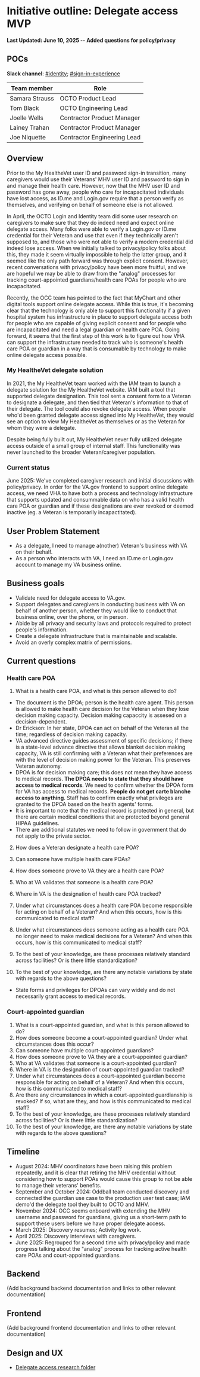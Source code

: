 # Initiative outline: Delegate access MVP

**Last Updated: June 10, 2025 -- Added questions for policy/privacy**
     
## POCs
**Slack channel**: [#identity](https://dsva.slack.com/channels/identity); [#sign-in-experience](https://dsva.slack.com/channels/sign-in-experience)

|**Team member**|**Role**|
|----------------|---------------|
|Samara Strauss | OCTO Product Lead 
|Tom Black | OCTO Engineering Lead 
|Joelle Wells | Contractor Product Manager
|Lainey Trahan | Contractor Product Manager
|Joe Niquette | Contractor Engineering Lead
  
## Overview

Prior to the My HealtheVet user ID and password sign-in transition, many caregivers would use their Veterans' MHV user ID and password to sign in and manage their health care. However, now that the MHV user ID and password has gone away, people who care for incapacitated individuals have lost access, as ID.me and Login.gov require that a person verify as themselves, and verifying on behalf of someone else is not allowed. 

In April, the OCTO Login and Identity team did some user research on caregivers to make sure that they do indeed need and expect online delegate access. Many folks were able to verify a Login.gov or ID.me credential for their Veteran and use that even if they technically aren't supposed to, and those who were not able to verify a modern credential did indeed lose access. When we initially talked to privacy/policy folks about this, they made it seem virtually impossible to help the latter group, and it seemed like the only path forward was through explicit consent. However, recent conversations with privacy/policy have been more fruitful, and we are hopeful we may be able to draw from the "analog" processes for tracking court-appointed guardians/health care POAs for people who are incapacitated.

Recently, the OCC team has pointed to the fact that MyChart and other digital tools support online delegate access. While this is true, it's becoming clear that the technology is only able to support this functionality if a given hospital system has infrastructure in place to support delegate access both for people who are capable of giving explicit consent and for people who are incapacitated and need a legal guardian or health care POA. Going forward, it seems that the first step of this work is to figure out how VHA can support the infrastructure needed to track who is someone's health care POA or guardian in a way that is consumable by technology to make online delegate access possible.

### My HealtheVet delegate solution

In 2021, the My HealtheVet team worked with the IAM team to launch a delegate solution for the My HealtheVet website. IAM built a tool that supported delegate designation. This tool sent a consent form to a Veteran to designate a delegate, and then tied that Veteran's information to that of their delegate. The tool could also revoke delegate access. When people who'd been granted delegate access signed into My HealtheVet, they would see an option to view My HealtheVet as themselves or as the Veteran for whom they were a delegate.

Despite being fully built out, My HealtheVet never fully utilized delegate access outside of a small group of internal staff. This functionality was never launched to the broader Veteran/caregiver population.

### Current status

June 2025: We've completed caregiver research and initial discussions with policy/privacy. In order for the VA.gov frontend to support online delegate access, we need VHA to have both a process and technology infrastructure that supports updated and consummable data on who has a valid health care POA or guardian and if these designations are ever revoked or deemed inactive (eg. a Veteran is temporarily incapactitated).

## User Problem Statement

- As a delegate, I need to manage a(nother) Veteran's business with VA on their behalf.
- As a person who interacts with VA, I need an ID.me or Login.gov account to manage my VA business online.

## Business goals

- Validate need for delegate access to VA.gov.
- Support delegates and caregivers in conducting business with VA on behalf of another person, whether they would like to conduct that business online, over the phone, or in person.
- Abide by all privacy and security laws and protocols required to protect people's information.
- Create a delegate infrastructure that is maintainable and scalable.
- Avoid an overly complex matrix of permissions.

## Current questions

### Health care POA

1. What is a health care POA, and what is this person allowed to do?

- The document is the DPOA; person is the health care agent. This person is allowed to make health care decision for the Veteran when they lose decision making capacity. Decision making capaccity is assesed on a decision-dependent.
- Dr Erickson: In her state, DPOA can act on behalf of the Veteran all the time; regardless of decision making capacity.
- VA advanced directive guides assessment of specific decisions; if there is a state-level advance directive that allows blanket decision making capacity, VA is still confirming with a Veteran what their preferences are with the level of decision making power for the Veteran. This preserves Veteran autonomy.
- DPOA is for decision making care; this does not mean they have access to medical records. **The DPOA needs to state that they should have access to medical records**. We need to confirm whether the DPOA form for VA has access to medical records. **People do not get carte blanche access to anything**. Staff has to confirm exactly what privileges are granted to the DPOA based on the health agents' forms.
- It is important to note that the medical record is protected in general, but there are certain medical conditions that are protected beyond general HIPAA guidelines.
- There are additional statutes we need to follow in government that do not apply to the private sector.

2. How does a Veteran designate a health care POA?



5. Can someone have multiple health care POAs?
6. How does someone prove to VA they are a health care POA?
7. Who at VA validates that someone is a health care POA?
8. Where in VA is the designation of health care POA tracked?
9. Under what circumstances does a health care POA become responsible for acting on behalf of a Veteran? And when this occurs, how is this communicated to medical staff?
10. Under what circumstances does someone acting as a health care POA no longer need to make medical decisions for a Veteran? And when this occurs, how is this communicated to medical staff?
11. To the best of your knowledge, are these processes relatively standard across facilities? Or is there little standardization?
12. To the best of your knowledge, are there any notable variations by state with regards to the above questions?

- State forms and privileges for DPOAs can vary widely and do not necessarily grant access to medical records.

### Court-appointed guardian

1. What is a court-appointed guardian, and what is this person allowed to do?
2. How does someone become a court-appointed guardian? Under what circumstances does this occur?
3. Can someone have multiple court-appointed guardians?
4. How does someone prove to VA they are a court-appointed guardian?
5. Who at VA validates that someone is a court-appointed guardian?
6. Where in VA is the designation of court-appointed guardian tracked?
7. Under what circumstances does a court-appointed guardian become responsible for acting on behalf of a Veteran? And when this occurs, how is this communicated to medical staff?
8. Are there any circumstances in which a court-appointed guardianship is revoked? If so, what are they, and how is this communicated to medical staff?
9. To the best of your knowledge, are these processes relatively standard across facilities? Or is there little standardization?
10. To the best of your knowledge, are there any notable variations by state with regards to the above questions?

## Timeline

- August 2024: MHV coordinators have been raising this problem repeatedly, and it is clear that retiring the MHV credential without considering how to support POAs would cause this group to not be able to manage their veterans' benefits.
- September and October 2024: Oddball team conducted discovery and connected the guardian use case to the production user test case; IAM demo'd the delegate tool they built to OCTO and MHV.
- November 2024: OCC seems onboard with extending the MHV username and password for guardians, giving us a short-term path to support these users before we have proper delegate access.
- March 2025: Discovery resumes; Activity log work.
- April 2025: Discovery interviews with caregivers.
- June 2025: Regrouped for a second time with privacy/policy and made progress talking about the "analog" process for tracking active health care POAs and court-appointed guardians.

## Backend

(Add background backend documentation and links to other relevant documentation)

## Frontend

(Add background frontend documentation and links to other relevant documentation)

## Design and UX

- [Delegate access research folder](https://github.com/department-of-veterans-affairs/va.gov-team/tree/master/products/identity/delegate-access%20/Research)
